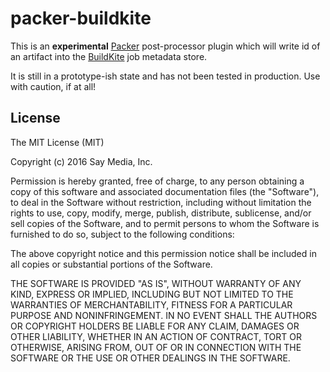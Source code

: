 packer-buildkite
================

This is an **experimental** [Packer](https://packer.io/) post-processor plugin
which will write id of an artifact into the [BuildKite](https://buildkite.com/)
job metadata store.

It is still in a prototype-ish state and has not been tested in production.
Use with caution, if at all!

License
-------

The MIT License (MIT)

Copyright (c) 2016 Say Media, Inc.

Permission is hereby granted, free of charge, to any person obtaining a copy
of this software and associated documentation files (the "Software"), to deal
in the Software without restriction, including without limitation the rights
to use, copy, modify, merge, publish, distribute, sublicense, and/or sell
copies of the Software, and to permit persons to whom the Software is
furnished to do so, subject to the following conditions:

The above copyright notice and this permission notice shall be included in all
copies or substantial portions of the Software.

THE SOFTWARE IS PROVIDED "AS IS", WITHOUT WARRANTY OF ANY KIND, EXPRESS OR
IMPLIED, INCLUDING BUT NOT LIMITED TO THE WARRANTIES OF MERCHANTABILITY,
FITNESS FOR A PARTICULAR PURPOSE AND NONINFRINGEMENT. IN NO EVENT SHALL THE
AUTHORS OR COPYRIGHT HOLDERS BE LIABLE FOR ANY CLAIM, DAMAGES OR OTHER
LIABILITY, WHETHER IN AN ACTION OF CONTRACT, TORT OR OTHERWISE, ARISING FROM,
OUT OF OR IN CONNECTION WITH THE SOFTWARE OR THE USE OR OTHER DEALINGS IN THE
SOFTWARE.
